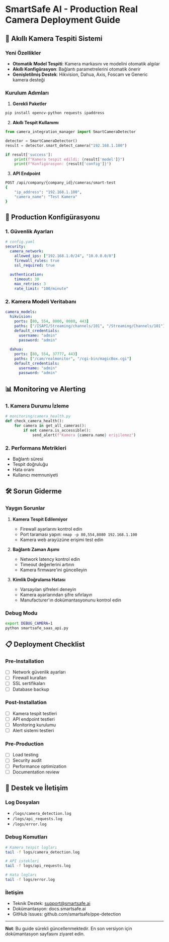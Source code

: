 # SmartSafe AI - Production Real Camera Deployment Guide

## 🚀 Akıllı Kamera Tespiti Sistemi

### Yeni Özellikler
- **Otomatik Model Tespiti**: Kamera markasını ve modelini otomatik algılar
- **Akıllı Konfigürasyon**: Bağlantı parametrelerini otomatik önerir
- **Genişletilmiş Destek**: Hikvision, Dahua, Axis, Foscam ve Generic kamera desteği

### Kurulum Adımları

1. **Gerekli Paketler**
```bash
pip install opencv-python requests ipaddress
```

2. **Akıllı Tespit Kullanımı**
```python
from camera_integration_manager import SmartCameraDetector

detector = SmartCameraDetector()
result = detector.smart_detect_camera("192.168.1.100")

if result['success']:
    print(f"Kamera tespit edildi: {result['model']}")
    print(f"Konfigürasyon: {result['config']}")
```

3. **API Endpoint**
```bash
POST /api/company/{company_id}/cameras/smart-test
{
    "ip_address": "192.168.1.100",
    "camera_name": "Test Kamera"
}
```

## 🔧 Production Konfigürasyonu

### 1. Güvenlik Ayarları
```yaml
# config.yaml
security:
  camera_network:
    allowed_ips: ["192.168.1.0/24", "10.0.0.0/8"]
    firewall_rules: true
    ssl_required: true
  
  authentication:
    timeout: 30
    max_retries: 3
    rate_limit: "100/minute"
```

### 2. Kamera Modeli Veritabanı
```yaml
camera_models:
  hikvision:
    ports: [80, 554, 8000, 8080, 443]
    paths: ["/ISAPI/Streaming/channels/101", "/Streaming/Channels/101"]
    default_credentials:
      username: "admin"
      password: "admin"
  
  dahua:
    ports: [80, 554, 37777, 443]
    paths: ["/cam/realmonitor", "/cgi-bin/magicBox.cgi"]
    default_credentials:
      username: "admin"
      password: "admin"
```

## 📊 Monitoring ve Alerting

### 1. Kamera Durumu İzleme
```python
# monitoring/camera_health.py
def check_camera_health():
    for camera in get_all_cameras():
        if not camera.is_accessible():
            send_alert(f"Kamera {camera.name} erişilemez")
```

### 2. Performans Metrikleri
- Bağlantı süresi
- Tespit doğruluğu
- Hata oranı
- Kullanıcı memnuniyeti

## 🛠️ Sorun Giderme

### Yaygın Sorunlar

1. **Kamera Tespit Edilemiyor**
   - Firewall ayarlarını kontrol edin
   - Port taraması yapın: `nmap -p 80,554,8080 192.168.1.100`
   - Kamera web arayüzüne erişimi test edin

2. **Bağlantı Zaman Aşımı**
   - Network latency kontrol edin
   - Timeout değerlerini artırın
   - Kamera firmware'ini güncelleyin

3. **Kimlik Doğrulama Hatası**
   - Varsayılan şifreleri deneyin
   - Kamera ayarlarından şifre sıfırlayın
   - Manufacturer'ın dokümantasyonunu kontrol edin

### Debug Modu
```bash
export DEBUG_CAMERA=1
python smartsafe_saas_api.py
```

## 📋 Deployment Checklist

### Pre-Installation
- [ ] Network güvenlik ayarları
- [ ] Firewall kuralları
- [ ] SSL sertifikaları
- [ ] Database backup

### Post-Installation
- [ ] Kamera tespit testleri
- [ ] API endpoint testleri
- [ ] Monitoring kurulumu
- [ ] Alert sistemi testleri

### Pre-Production
- [ ] Load testing
- [ ] Security audit
- [ ] Performance optimization
- [ ] Documentation review

## 🔗 Destek ve İletişim

### Log Dosyaları
- `/logs/camera_detection.log`
- `/logs/api_requests.log`
- `/logs/error.log`

### Debug Komutları
```bash
# Kamera tespit logları
tail -f logs/camera_detection.log

# API istekleri
tail -f logs/api_requests.log

# Hata logları
tail -f logs/error.log
```

### İletişim
- Teknik Destek: support@smartsafe.ai
- Dokümantasyon: docs.smartsafe.ai
- GitHub Issues: github.com/smartsafe/ppe-detection

---

**Not**: Bu guide sürekli güncellenmektedir. En son versiyon için dokümantasyon sayfasını ziyaret edin. 
